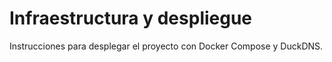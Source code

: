 # Infraestructura y despliegue

Instrucciones para desplegar el proyecto con Docker Compose y DuckDNS.

